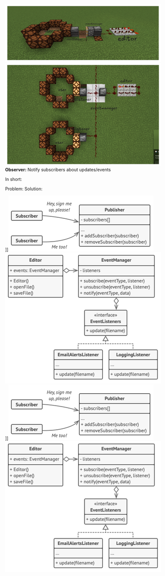  ![200](../../attachments/Pasted%20image%2020241103120849.png)![200](../../attachments/Pasted%20image%2020241103120901.png)
 **Observer:** Notify subscribers about updates/events
 
 In short:

 Problem: 
 Solution: 
 
 
 
 ]]![Pasted image 20241103123039.png](../../attachments/Pasted%20image%2020241103123039.png)![Pasted image 20241103123051.png](../../attachments/Pasted%20image%2020241103123051.png)
 ]]![Pasted image 20241103123039.png](../../attachments/Pasted%20image%2020241103123039.png)![Pasted image 20241103123051.png](../../attachments/Pasted%20image%2020241103123051.png)